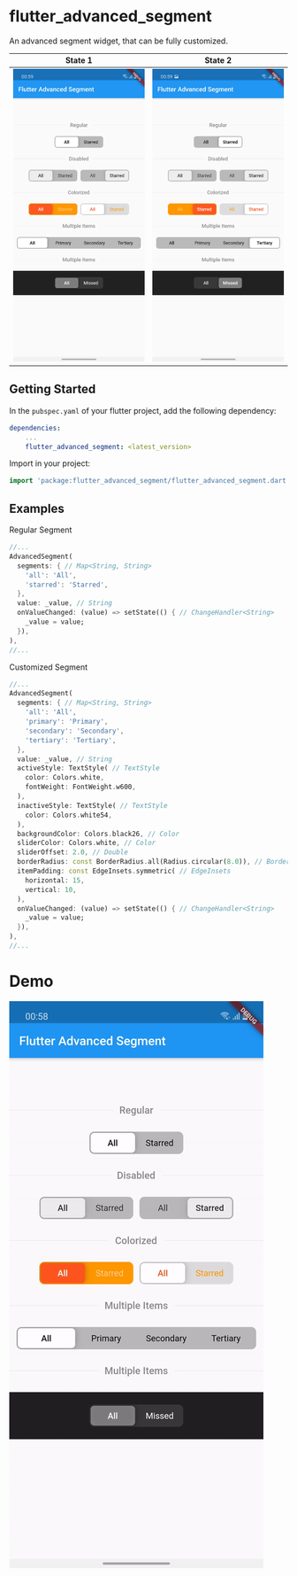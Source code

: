 # flutter_advanced_segment
An advanced segment widget, that can be fully customized.

| State 1 | State 2 |
|:-:|:-:|
| ![Flutter Advanced Segment State 1](./SEGMENT_STATE_1.jpg) | ![Flutter Advanced Switch Starred State 2](./SEGMENT_STATE_2.jpg) |

## Getting Started
In the `pubspec.yaml` of your flutter project, add the following dependency:

```yaml
dependencies:
    ...
    flutter_advanced_segment: <latest_version>
```

Import in your project:

```dart
import 'package:flutter_advanced_segment/flutter_advanced_segment.dart';
```

## Examples

Regular Segment

```dart
//...
AdvancedSegment(
  segments: { // Map<String, String>
    'all': 'All',
    'starred': 'Starred',
  },
  value: _value, // String
  onValueChanged: (value) => setState(() { // ChangeHandler<String>
    _value = value;
  }),
),
//...
``` 

Customized Segment

```dart
//...
AdvancedSegment(
  segments: { // Map<String, String>
    'all': 'All',
    'primary': 'Primary',
    'secondary': 'Secondary',
    'tertiary': 'Tertiary',
  },
  value: _value, // String
  activeStyle: TextStyle( // TextStyle
    color: Colors.white,
    fontWeight: FontWeight.w600,
  ),
  inactiveStyle: TextStyle( // TextStyle
    color: Colors.white54,
  ),
  backgroundColor: Colors.black26, // Color
  sliderColor: Colors.white, // Color
  sliderOffset: 2.0, // Double
  borderRadius: const BorderRadius.all(Radius.circular(8.0)), // BorderRadius
  itemPadding: const EdgeInsets.symmetric( // EdgeInsets
    horizontal: 15,
    vertical: 10,
  ),
  onValueChanged: (value) => setState(() { // ChangeHandler<String>
    _value = value;
  }),
),
//...
``` 

# Demo

![Flutter Advanced Segment Demo](./DEMO.gif)